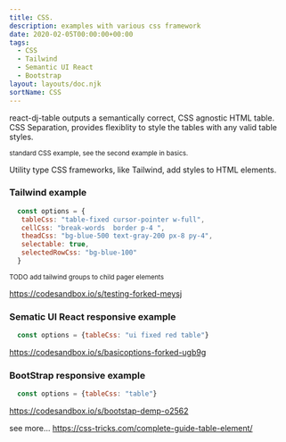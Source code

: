 ```yaml
---
title: CSS.
description: examples with various css framework
date: 2020-02-05T00:00:00+00:00
tags:
  - CSS
  - Tailwind
  - Semantic UI React 
  - Bootstrap
layout: layouts/doc.njk
sortName: CSS
---
```


react-dj-table outputs a semantically correct, CSS agnostic HTML table. CSS Separation, provides flexiblity to style the tables with any valid table styles.

<sub>standard CSS example, see the second example in basics.</sub>

Utility type CSS frameworks, like Tailwind, add  styles to HTML elements.

### Tailwind example
 ```js
   const options = {
    tableCss: "table-fixed cursor-pointer w-full",
    cellCss: "break-words  border p-4 ",
    theadCss: "bg-blue-500 text-gray-200 px-8 py-4",
    selectable: true,
    selectedRowCss: "bg-blue-100"
   }

```
<sub>TODO add tailwind groups to child pager elements</sub>

https://codesandbox.io/s/testing-forked-meysj

### Sematic UI React responsive example
```js
  const options = {tableCss: "ui fixed red table"}
```
https://codesandbox.io/s/basicoptions-forked-ugb9g

### BootStrap responsive example
```js
  const options = {tableCss: "table"}
```

https://codesandbox.io/s/bootstap-demp-o2562


see more... https://css-tricks.com/complete-guide-table-element/




